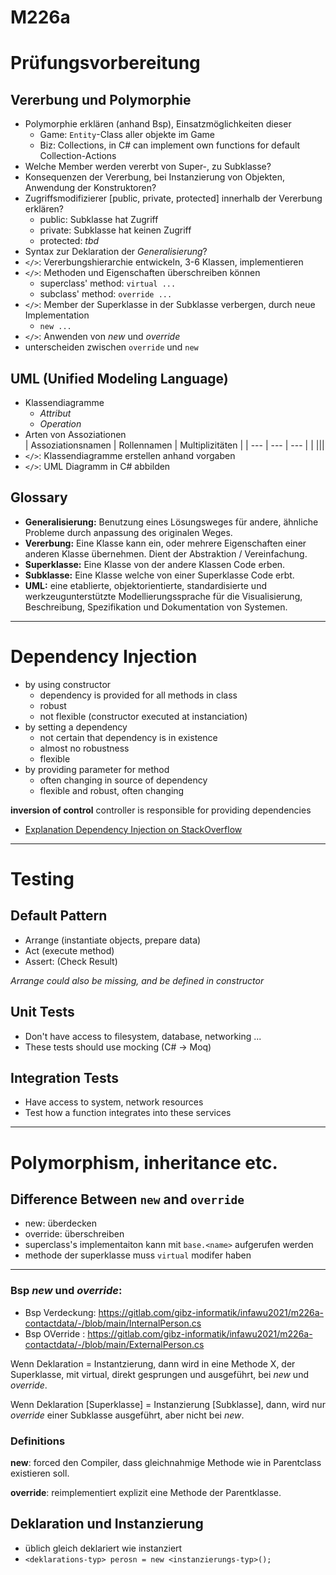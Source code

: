 # M226a

Prüfungsvorbereitung
===

## Vererbung und Polymorphie

* Polymorphie erklären (anhand Bsp), Einsatzmöglichkeiten dieser
    * Game: `Entity`-Class aller objekte im Game
    * Biz: Collections, in C# can implement own functions for default Collection-Actions
* Welche Member werden vererbt von Super-, zu Subklasse?
* Konsequenzen der Vererbung, bei Instanzierung von Objekten, Anwendung der Konstruktoren?
* Zugriffsmodifizierer [public, private, protected] innerhalb der Vererbung erklären?
    * public: Subklasse hat Zugriff
    * private: Subklasse hat keinen Zugriff
    * protected: _tbd_
* Syntax zur Deklaration der _Generalisierung_?
* `</>`: Vererbungshierarchie entwickeln, 3-6 Klassen, implementieren
* `</>`: Methoden und Eigenschaften überschreiben können
    * superclass' method: `virtual ...`
    * subclass' method: `override ...`
* `</>`: Member der Superklasse in der Subklasse verbergen, durch neue Implementation
    * `new ...`
* `</>`: Anwenden von _new_ und _override_
* unterscheiden zwischen `override` und `new`

## UML (Unified Modeling Language)

* Klassendiagramme
    * _Attribut_
    * _Operation_
* Arten von Assoziationen \
    | Assoziationsnamen | Rollennamen | Multiplizitäten |
    | --- | --- | --- |
    | |||
* `</>`: Klassendiagramme erstellen anhand vorgaben
* `</>`: UML Diagramm in C# abbilden

## Glossary

* **Generalisierung:** Benutzung eines Lösungsweges für andere, ähnliche Probleme durch anpassung des originalen Weges.
* **Vererbung:** Eine Klasse kann ein, oder mehrere Eigenschaften einer anderen Klasse übernehmen. Dient der Abstraktion / Vereinfachung.
* **Superklasse:** Eine Klasse von der andere Klassen Code erben.
* **Subklasse:** Eine Klasse welche von einer Superklasse Code erbt.
* **UML:** eine etablierte, objektorientierte, standardisierte und werkzeugunterstützte Modellierungssprache für die Visualisierung, Beschreibung, Spezifikation und Dokumentation von Systemen.

---

# Dependency Injection

* by using constructor
    * dependency is provided for all methods in class
    * robust
    * not flexible (constructor executed at instanciation)
* by setting a dependency
    * not certain that dependency is in existence
    * almost no robustness
    * flexible
* by providing parameter for method
    * often changing in source of dependency
    * flexible and robust, often changing

**inversion of control**
controller is responsible for providing dependencies

* [Explanation Dependency Injection on StackOverflow](https://stackoverflow.com/a/140655)

---

# Testing

## Default Pattern

* Arrange (instantiate objects, prepare data)
* Act (execute method)
* Assert: (Check Result)

_Arrange could also be missing, and be defined in constructor_

## Unit Tests

* Don't have access to filesystem, database, networking ...
* These tests should use mocking (C# -> Moq)

## Integration Tests

* Have access to system, network resources
* Test how a function integrates into these services

---

# Polymorphism, inheritance etc.

## Difference Between `new` and `override`

* new: überdecken
* override: überschreiben
* superclass's implementaiton kann mit `base.<name>` aufgerufen werden
* methode der superklasse muss `virtual` modifer haben

---

### Bsp _new_ und _override_:
* Bsp Verdeckung: https://gitlab.com/gibz-informatik/infawu2021/m226a-contactdata/-/blob/main/InternalPerson.cs
* Bsp OVerride : https://gitlab.com/gibz-informatik/infawu2021/m226a-contactdata/-/blob/main/ExternalPerson.cs

Wenn Deklaration = Instantzierung, dann wird in eine Methode X, der Superklasse, mit virtual, direkt gesprungen und ausgeführt, bei _new_ und _override_. 

Wenn Deklaration [Superklasse] = Instanzierung [Subklasse], dann, wird nur _override_ einer Subklasse ausgeführt, aber nicht bei _new_.

### Definitions

**new**: forced den Compiler, dass gleichnahmige Methode wie in Parentclass existieren soll.

**override**: reimplementiert explizit eine Methode der Parentklasse.

## Deklaration und Instanzierung

* üblich gleich deklariert wie instanziert
* `<deklarations-typ> perosn = new <instanzierungs-typ>();` 